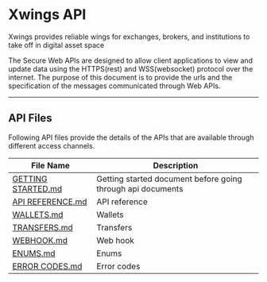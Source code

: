 # Xwings API

Xwings provides reliable wings for exchanges, brokers, and institutions to take off in digital asset space

The Secure Web APIs are designed to allow client applications to view and update data using the HTTPS(rest) and WSS(websocket)
protocol over the internet. The purpose of this document is to provide the urls and the specification of the messages
communicated through Web APIs.


---
## API Files
Following API files provide the details of the APIs that are available through different access channels.

File Name                                    | Description
-------------------------------------------- | ---------------------------------------
[GETTING STARTED.md](GETTING%20STARTED.md)   | Getting started document before going through api documents
[API REFERENCE.md](API%20REFERENCE.md)       | API reference
[WALLETS.md](WALLETS.md)                     | Wallets
[TRANSFERS.md](TRANSFERS.md)                 | Transfers
[WEBHOOK.md](WEBHOOK.md)                     | Web hook
[ENUMS.md](ENUMS.md)                         | Enums
[ERROR CODES.md](ERROR%20CODES.md)           | Error codes